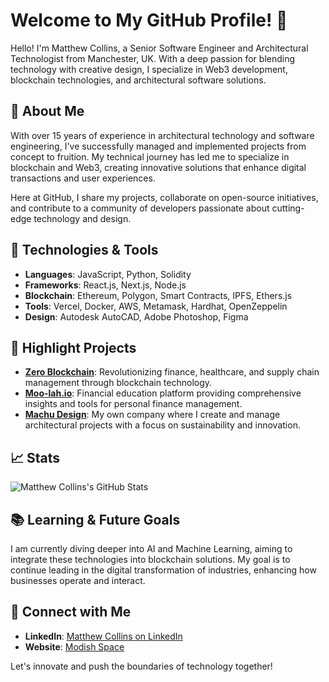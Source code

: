 # Welcome to My GitHub Profile! 👋

Hello! I'm Matthew Collins, a Senior Software Engineer and Architectural Technologist from Manchester, UK. With a deep passion for blending technology with creative design, I specialize in Web3 development, blockchain technologies, and architectural software solutions.

## 🚀 About Me
With over 15 years of experience in architectural technology and software engineering, I've successfully managed and implemented projects from concept to fruition. My technical journey has led me to specialize in blockchain and Web3, creating innovative solutions that enhance digital transactions and user experiences.

Here at GitHub, I share my projects, collaborate on open-source initiatives, and contribute to a community of developers passionate about cutting-edge technology and design.

## 🔧 Technologies & Tools
- **Languages**: JavaScript, Python, Solidity
- **Frameworks**: React.js, Next.js, Node.js
- **Blockchain**: Ethereum, Polygon, Smart Contracts, IPFS, Ethers.js
- **Tools**: Vercel, Docker, AWS, Metamask, Hardhat, OpenZeppelin
- **Design**: Autodesk AutoCAD, Adobe Photoshop, Figma

## 🌟 Highlight Projects
- **[Zero Blockchain](https://zero-blockchain.xyz)**: Revolutionizing finance, healthcare, and supply chain management through blockchain technology.
- **[Moo-lah.io](https://www.moo-lah.io)**: Financial education platform providing comprehensive insights and tools for personal finance management.
- **[Machu Design](https://www.machudesign.com)**: My own company where I create and manage architectural projects with a focus on sustainability and innovation.

## 📈 Stats
![Matthew Collins's GitHub Stats](https://github-readme-stats.vercel.app/api?username=modish0161&show_icons=true)

## 📚 Learning & Future Goals
I am currently diving deeper into AI and Machine Learning, aiming to integrate these technologies into blockchain solutions. My goal is to continue leading in the digital transformation of industries, enhancing how businesses operate and interact.

## 🤝 Connect with Me
- **LinkedIn**: [Matthew Collins on LinkedIn](https://www.linkedin.com/in/matthew-collins-modish0161/)
- **Website**: [Modish Space](https://modish-space-portfolio.vercel.app)

Let's innovate and push the boundaries of technology together!
